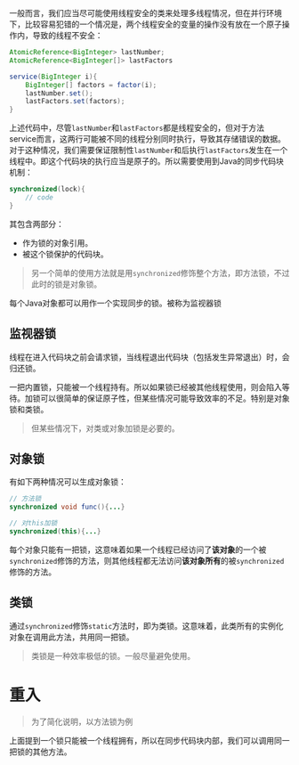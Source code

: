 一般而言，我们应当尽可能使用线程安全的类来处理多线程情况，但在并行环境下，比较容易犯错的一个情况是，两个线程安全的变量的操作没有放在一个原子操作内，导致的线程不安全：
```java
AtomicReference<BigInteger> lastNumber;
AtomicReference<BigInteger[]> lastFactors

service(BigInteger i){
	BigInteger[] factors = factor(i);
	lastNumber.set();
	lastFactors.set(factors);
}
```

上述代码中，尽管`lastNumber`和`lastFactors`都是线程安全的，但对于方法service而言，这两行可能被不同的线程分别同时执行，导致其存储错误的数据。对于这种情况，我们需要保证限制性`lastNumber`和后执行`lastFactors`发生在一个线程中。即这个代码块的执行应当是原子的。所以需要使用到Java的同步代码块机制：

```java
synchronized(lock){
	// code
}
```

其包含两部分：
- 作为锁的对象引用。
- 被这个锁保护的代码块。

> 另一个简单的使用方法就是用`synchronized`修饰整个方法，即方法锁，不过此时的锁是对象锁。

每个Java对象都可以用作一个实现同步的锁。被称为监视器锁

## 监视器锁
线程在进入代码块之前会请求锁，当线程退出代码块（包括发生异常退出）时，会归还锁。

一把内置锁，只能被一个线程持有。所以如果锁已经被其他线程使用，则会陷入等待。加锁可以很简单的保证原子性，但某些情况可能导致效率的不足。特别是对象锁和类锁。

> 但某些情况下，对类或对象加锁是必要的。


## 对象锁

有如下两种情况可以生成对象锁：
```java
// 方法锁
synchronized void func(){...}

// 对this加锁
synchronized(this){...}
```

每个对象只能有一把锁，这意味着如果一个线程已经访问了**该对象**的一个被`synchronized`修饰的方法，则其他线程都无法访问**该对象所有**的被`synchronized`修饰的方法。


## 类锁

通过`synchronized`修饰`static`方法时，即为类锁。这意味着，此类所有的实例化对象在调用此方法，共用同一把锁。

> 类锁是一种效率极低的锁。一般尽量避免使用。

# 重入
> 为了简化说明，以方法锁为例

上面提到一个锁只能被一个线程拥有，所以在同步代码块内部，我们可以调用同一把锁的其他方法。